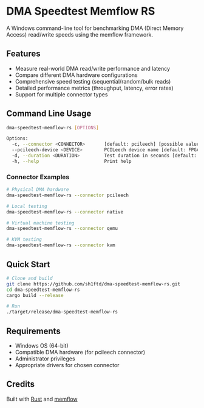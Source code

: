 # DMA Speedtest Memflow RS

A Windows command-line tool for benchmarking DMA (Direct Memory Access) read/write speeds using the memflow framework.

## Features

- Measure real-world DMA read/write performance and latency
- Compare different DMA hardware configurations
- Comprehensive speed testing (sequential/random/bulk reads)
- Detailed performance metrics (throughput, latency, error rates)
- Support for multiple connector types

## Command Line Usage

```bash
dma-speedtest-memflow-rs [OPTIONS]

Options:
  -c, --connector <CONNECTOR>       [default: pcileech] [possible values: pcileech, native, qemu, kvm]
  --pcileech-device <DEVICE>        PCILeech device name [default: FPGA]
  -d, --duration <DURATION>         Test duration in seconds [default: 5]
  -h, --help                        Print help
```

### Connector Examples

```bash
# Physical DMA hardware
dma-speedtest-memflow-rs --connector pcileech

# Local testing
dma-speedtest-memflow-rs --connector native

# Virtual machine testing
dma-speedtest-memflow-rs --connector qemu

# KVM testing
dma-speedtest-memflow-rs --connector kvm
```

## Quick Start

```bash
# Clone and build
git clone https://github.com/sh1ftd/dma-speedtest-memflow-rs.git
cd dma-speedtest-memflow-rs
cargo build --release

# Run
./target/release/dma-speedtest-memflow-rs
```

## Requirements

- Windows OS (64-bit)
- Compatible DMA hardware (for pcileech connector)
- Administrator privileges
- Appropriate drivers for chosen connector

## Credits

Built with [Rust](https://www.rust-lang.org/) and [memflow](https://github.com/memflow/memflow)
